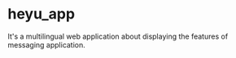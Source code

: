 # heyu_app
It's a multilingual web application about displaying the features of messaging application.

